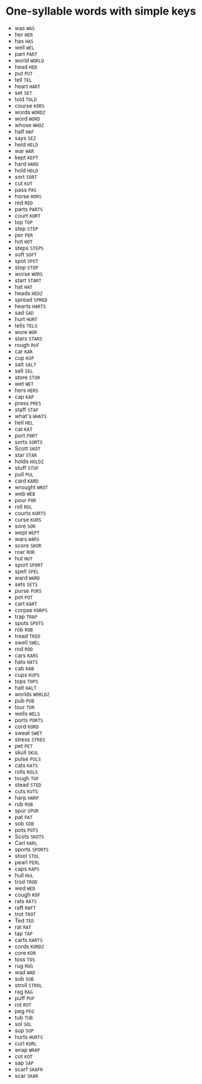 # One-syllable words with simple keys

* was `WAS`
* her `HER`
* has `HAS`
* well `WEL`
* part `PART`
* world `WORLD`
* head `HED`
* put `PUT`
* tell `TEL`
* heart `HART`
* set `SET`
* told `TOLD`
* course `KORS`
* words `WORDZ`
* word `WORD`
* whose `WHOZ`
* half `HAF`
* says `SEZ`
* held `HELD`
* war `WAR`
* kept `KEPT`
* hard `HARD`
* hold `HOLD`
* sort `SORT`
* cut `KUT`
* pass `PAS`
* horse `HORS`
* red `RED`
* parts `PARTS`
* court `KORT`
* top `TOP`
* step `STEP`
* per `PER`
* hot `HOT`
* steps `STEPS`
* soft `SOFT`
* spot `SPOT`
* stop `STOP`
* worse `WORS`
* start `START`
* hat `HAT`
* heads `HEDZ`
* spread `SPRED`
* hearts `HARTS`
* sad `SAD`
* hurt `HURT`
* tells `TELS`
* wore `WOR`
* stars `STARS`
* rough `RUF`
* car `KAR`
* cup `KUP`
* salt `SALT`
* sell `SEL`
* store `STOR`
* wet `WET`
* hers `HERS`
* cap `KAP`
* press `PRES`
* staff `STAF`
* what's `WHATS`
* hell `HEL`
* cat `KAT`
* port `PORT`
* sorts `SORTS`
* Scott `SKOT`
* star `STAR`
* holds `HOLDZ`
* stuff `STUF`
* pull `PUL`
* card `KARD`
* wrought `WROT`
* web `WEB`
* pour `POR`
* roll `ROL`
* courts `KORTS`
* curse `KURS`
* sore `SOR`
* wept `WEPT`
* wars `WARS`
* score `SKOR`
* roar `ROR`
* hut `HUT`
* sport `SPORT`
* spell `SPEL`
* ward `WARD`
* sets `SETS`
* purse `PURS`
* pot `POT`
* cart `KART`
* corpse `KORPS`
* trap `TRAP`
* spots `SPOTS`
* rob `ROB`
* tread `TRED`
* swell `SWEL`
* rod `ROD`
* cars `KARS`
* hats `HATS`
* cab `KAB`
* cups `KUPS`
* tops `TOPS`
* halt `HALT`
* worlds `WORLDZ`
* pub `PUB`
* tour `TOR`
* wells `WELS`
* ports `PORTS`
* cord `KORD`
* sweat `SWET`
* stress `STRES`
* pet `PET`
* skull `SKUL`
* pulse `PULS`
* cats `KATS`
* rolls `ROLS`
* tough `TUF`
* stead `STED`
* cuts `KUTS`
* harp `HARP`
* rub `RUB`
* spur `SPUR`
* pat `PAT`
* sob `SOB`
* pots `POTS`
* Scots `SKOTS`
* Carl `KARL`
* sports `SPORTS`
* stool `STOL`
* pearl `PERL`
* caps `KAPS`
* hull `HUL`
* trod `TROD`
* wed `WED`
* cough `KOF`
* rats `RATS`
* raft `RAFT`
* trot `TROT`
* Ted `TED`
* rat `RAT`
* tap `TAP`
* carts `KARTS`
* cords `KORDZ`
* core `KOR`
* toss `TOS`
* rug `RUG`
* wad `WAD`
* sub `SUB`
* stroll `STROL`
* rag `RAG`
* puff `PUF`
* rot `ROT`
* peg `PEG`
* tub `TUB`
* sol `SOL`
* sup `SUP`
* hurts `HURTS`
* curl `KURL`
* wrap `WRAP`
* cot `KOT`
* sap `SAP`
* scarf `SKAFR`
* scar `SKAR`
